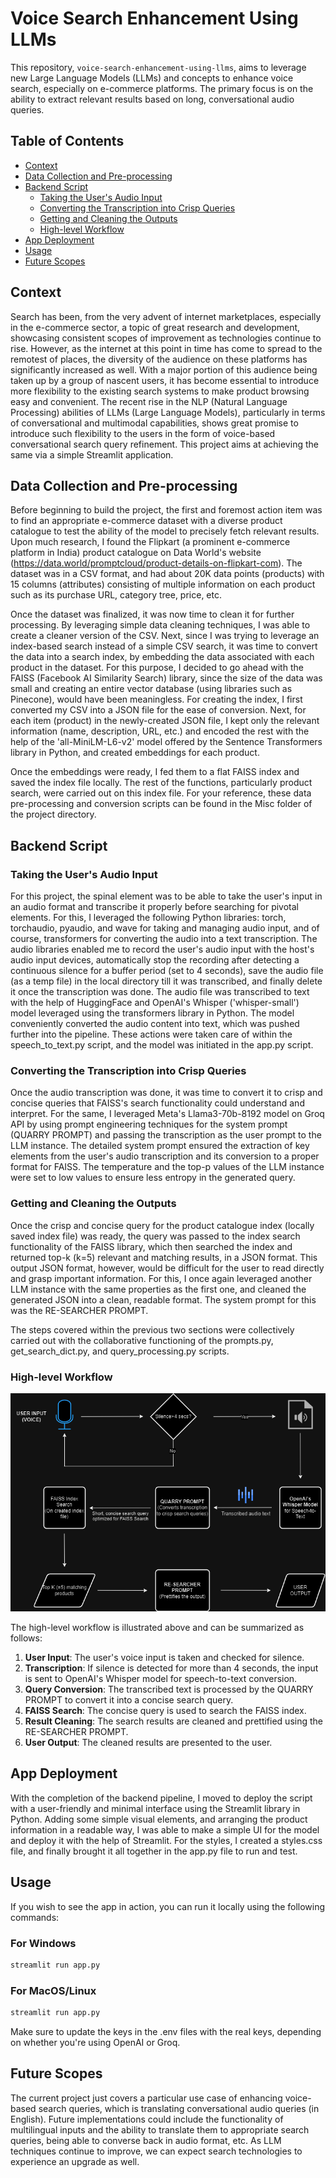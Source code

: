 
# Voice Search Enhancement Using LLMs

This repository, `voice-search-enhancement-using-llms`, aims to leverage new Large Language Models (LLMs) and concepts to enhance voice search, especially on e-commerce platforms. The primary focus is on the ability to extract relevant results based on long, conversational audio queries.

## Table of Contents
- [Context](#context)
- [Data Collection and Pre-processing](#data-collection-and-pre-processing)
- [Backend Script](#backend-script)
  - [Taking the User's Audio Input](#taking-the-users-audio-input)
  - [Converting the Transcription into Crisp Queries](#converting-the-transcription-into-crisp-queries)
  - [Getting and Cleaning the Outputs](#getting-and-cleaning-the-outputs)
  - [High-level Workflow](#high-level-workflow)
- [App Deployment](#app-deployment)
- [Usage](#usage)
- [Future Scopes](#future-scopes)

## Context
Search has been, from the very advent of internet marketplaces, especially in the e-commerce sector, a topic of great research and development, showcasing consistent scopes of improvement as technologies continue to rise. However, as the internet at this point in time has come to spread to the remotest of places, the diversity of the audience on these platforms has significantly increased as well. With a major portion of this audience being taken up by a group of nascent users, it has become essential to introduce more flexibility to the existing search systems to make product browsing easy and convenient. The recent rise in the NLP (Natural Language Processing) abilities of LLMs (Large Language Models), particularly in terms of conversational and multimodal capabilities, shows great promise to introduce such flexibility to the users in the form of voice-based conversational search query refinement. This project aims at achieving the same via a simple Streamlit application. 

## Data Collection and Pre-processing
Before beginning to build the project, the first and foremost action item was to find an appropriate e-commerce dataset with a diverse product catalogue to test the ability of the model to precisely fetch relevant results. Upon much research, I found the Flipkart (a prominent e-commerce platform in India) product catalogue on Data World's website (https://data.world/promptcloud/product-details-on-flipkart-com). The dataset was in a CSV format, and had about 20K data points (products) with 15 columns (attributes) consisting of multiple information on each product such as its purchase URL, category tree, price, etc.  

Once the dataset was finalized, it was now time to clean it for further processing. By leveraging simple data cleaning techniques, I was able to create a cleaner version of the CSV. 
Next, since I was trying to leverage an index-based search instead of a simple CSV search, it was time to convert the data into a search index, by embedding the data associated with each product in the dataset. For this purpose, I decided to go ahead with the FAISS (Facebook AI Similarity Search) library, since the size of the data was small and creating an entire vector database (using libraries such as Pinecone), would have been meaningless. For creating the index, I first converted my CSV into a JSON file for the ease of conversion. Next, for each item (product) in the newly-created JSON file, I kept only the relevant information (name, description, URL, etc.) and encoded the rest with the help of the 'all-MiniLM-L6-v2' model offered by the Sentence Transformers library in Python, and created embeddings for each product. 

Once the embeddings were ready, I fed them to a flat FAISS index and saved the index file locally. The rest of the functions, particularly product search, were carried out on this index file.
For your reference, these data pre-processing and conversion scripts can be found in the Misc folder of the project directory.  

## Backend Script

### Taking the User's Audio Input
For this project, the spinal element was to be able to take the user's input in an audio format and transcribe it properly before searching for pivotal elements. For this, I leveraged the following Python libraries: torch, torchaudio, pyaudio, and wave for taking and managing audio input, and of course, transformers for converting the audio into a text transcription. The audio libraries enabled me to record the user's audio input with the host's audio input devices, automatically stop the recording after detecting a continuous silence for a buffer period (set to 4 seconds), save the audio file (as a temp file) in the local directory till it was transcribed, and finally delete it once the transcription was done. 
The audio file was transcribed to text with the help of HuggingFace and OpenAI's Whisper ('whisper-small') model leveraged using the transformers library in Python. The model conveniently converted the audio content into text, which was pushed further into the pipeline. 
These actions were taken care of within the speech_to_text.py script, and the model was initiated in the app.py script.

### Converting the Transcription into Crisp Queries
Once the audio transcription was done, it was time to convert it to crisp and concise queries that FAISS's search functionality could understand and interpret. For the same, I leveraged Meta's Llama3-70b-8192 model on Groq API by using prompt engineering techniques for the system prompt (QUARRY PROMPT) and passing the transcription as the user prompt to the LLM instance. The detailed system prompt ensured the extraction of key elements from the user's audio transcription and its conversion to a proper format for FAISS. The temperature and the top-p values of the LLM instance were set to low values to ensure less entropy in the generated query. 

### Getting and Cleaning the Outputs
Once the crisp and concise query for the product catalogue index (locally saved index file) was ready, the query was passed to the index search functionality of the FAISS library, which then searched the index and returned top-k (k=5) relevant and matching results, in a JSON format. 
This output JSON format, however, would be difficult for the user to read directly and grasp important information. For this, I once again leveraged another LLM instance with the same properties as the first one, and cleaned the generated JSON into a clean, readable format. The system prompt for this was the RE-SEARCHER PROMPT. 

The steps covered within the previous two sections were collectively carried out with the collaborative functioning of the prompts.py, get_search_dict.py, and query_processing.py scripts. 

### High-level Workflow
![Workflow Image](./Model_Workflow.png)

The high-level workflow is illustrated above and can be summarized as follows:
1. **User Input**: The user's voice input is taken and checked for silence.
2. **Transcription**: If silence is detected for more than 4 seconds, the input is sent to OpenAI's Whisper model for speech-to-text conversion.
3. **Query Conversion**: The transcribed text is processed by the QUARRY PROMPT to convert it into a concise search query.
4. **FAISS Search**: The concise query is used to search the FAISS index.
5. **Result Cleaning**: The search results are cleaned and prettified using the RE-SEARCHER PROMPT.
6. **User Output**: The cleaned results are presented to the user.

## App Deployment
With the completion of the backend pipeline, I moved to deploy the script with a user-friendly and minimal interface using the Streamlit library in Python. Adding some simple visual elements, and arranging the product information in a readable way, I was able to make a simple UI for the model and deploy it with the help of Streamlit. For the styles, I created a styles.css file, and finally brought it all together in the app.py file to run and test.

## Usage
If you wish to see the app in action, you can run it locally using the following commands:

### For Windows
```bash
streamlit run app.py
```

### For MacOS/Linux
```bash
streamlit run app.py
```

Make sure to update the keys in the .env files with the real keys, depending on whether you're using OpenAI or Groq.

## Future Scopes
The current project just covers a particular use case of enhancing voice-based search queries, which is translating conversational audio queries (in English). Future implementations could include the functionality of multilingual inputs and the ability to translate them to appropriate search queries, being able to converse back in audio format, etc. As LLM techniques continue to improve, we can expect search technologies to experience an upgrade as well.
